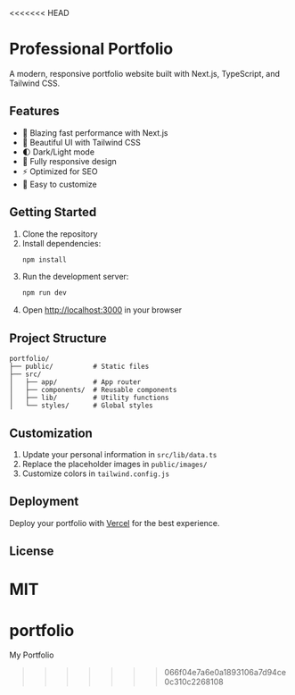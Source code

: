 <<<<<<< HEAD
# Professional Portfolio

A modern, responsive portfolio website built with Next.js, TypeScript, and Tailwind CSS.

## Features

- 🚀 Blazing fast performance with Next.js
- 🎨 Beautiful UI with Tailwind CSS
- 🌓 Dark/Light mode
- 📱 Fully responsive design
- ⚡ Optimized for SEO
- 📝 Easy to customize

## Getting Started

1. Clone the repository
2. Install dependencies:
   ```bash
   npm install
   ```
3. Run the development server:
   ```bash
   npm run dev
   ```
4. Open [http://localhost:3000](http://localhost:3000) in your browser

## Project Structure

```
portfolio/
├── public/          # Static files
├── src/
│   ├── app/         # App router
│   ├── components/  # Reusable components
│   ├── lib/         # Utility functions
│   └── styles/      # Global styles
```

## Customization

1. Update your personal information in `src/lib/data.ts`
2. Replace the placeholder images in `public/images/`
3. Customize colors in `tailwind.config.js`

## Deployment

Deploy your portfolio with [Vercel](https://vercel.com) for the best experience.

## License

MIT
=======
# portfolio
My Portfolio
>>>>>>> 066f04e7a6e0a1893106a7d94ce0c310c2268108

